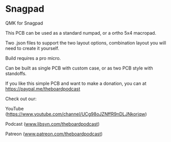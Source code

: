 # Snagpad
QMK for Snagpad

This PCB can be used as a standard numpad, or a ortho 5x4 macropad.

Two .json files to support the two layout options, combination layout you will need to create it yourself.

Build requires a pro micro.

Can be built as single PCB with custom case, or as two PCB style with standoffs.

If you like this simple PCB and want to make a donation, you can at https://paypal.me/theboardpodcast

Check out our:

YouTube (https://www.youtube.com/channel/UCg98oJZNffR9nDLJNkorjqw)

Podcast (www.libsyn.com/theboardpodcast)

Patreon (www.patreon.com/theboardpodcast)
